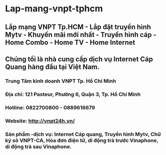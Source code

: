 # Lap-mang-vnpt-tphcm
## Lắp mạng VNPT Tp.HCM - Lắp đặt truyền hình Mytv - Khuyến mãi mới nhất - Truyền hình cáp - Home Combo - Home TV - Home Internet
## Chúng tối là nhà cung cấp dịch vụ Internet Cáp Quang hàng đầu tại Việt Nam.
### Trung Tâm kinh doanh VNPT Tp. Hồ Chí Minh
### Địa chỉ: 121 Pasteur, Phường 6, Quận 3, Tp. Hồ Chí Minh
### Hotline: 0822700800 - 0889616679
### Website: http://vnpt24h.vn/
### Sản phẩm -dịch vụ: Internet Cáp quang, Truyền hình Mytv, Chữ ký sô VNPT-CA, Hóa đơn điện tử, di động trả trước Vinaphone, di động trả sau Vinaphone.
